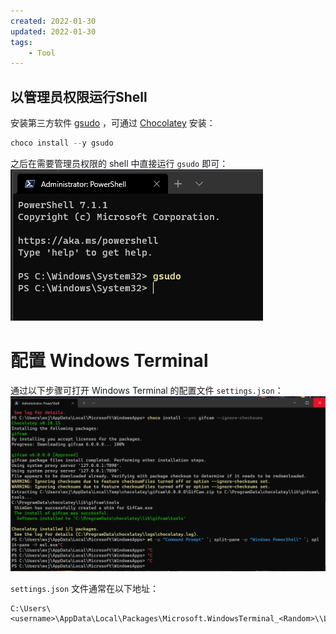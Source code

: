 ```yaml
---
created: 2022-01-30
updated: 2022-01-30
tags:
    - Tool
---
```



## 以管理员权限运行Shell

安装第三方软件 [gsudo](https://github.com/gerardog/gsudo) ，可通过 [Chocolatey](Chocolatey.md) 安装：

```powershell
choco install --y gsudo
```

之后在需要管理员权限的 shell 中直接运行 `gsudo` 即可：
![](assets/Windows%20Terminal/Untitled.png)

# 配置 Windows Terminal

通过以下步骤可打开 Windows Terminal 的配置文件 `settings.json`：
![](assets/Windows%20Terminal/GIF_6-13-2021_10-00-04_PM.gif)

`settings.json` 文件通常在以下地址：

```text
C:\Users\<username>\AppData\Local\Packages\Microsoft.WindowsTerminal_<Random>\\LocalState\\
```